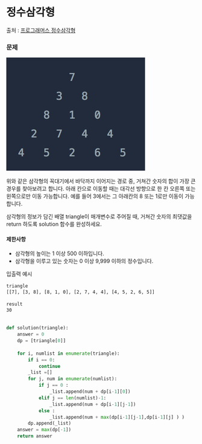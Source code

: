 # 정수삼각형
출처 : [프로그래머스 정수삼각형](https://programmers.co.kr/learn/courses/30/lessons/43105)

### 문제 
![정수삼각형](./programmers43105.png)

위와 같은 삼각형의 꼭대기에서 바닥까지 이어지는 경로 중, 거쳐간 숫자의 합이 가장 큰 경우를 찾아보려고 합니다. 아래 칸으로 이동할 때는 대각선 방향으로 한 칸 오른쪽 또는 왼쪽으로만 이동 가능합니다. 예를 들어 3에서는 그 아래칸의 8 또는 1로만 이동이 가능합니다.

삼각형의 정보가 담긴 배열 triangle이 매개변수로 주어질 때, 거쳐간 숫자의 최댓값을 return 하도록 solution 함수를 완성하세요.
#### 제한사항
- 삼각형의 높이는 1 이상 500 이하입니다.
- 삼각형을 이루고 있는 숫자는 0 이상 9,999 이하의 정수입니다.

입출력 예시
```
triangle	
[[7], [3, 8], [8, 1, 0], [2, 7, 4, 4], [4, 5, 2, 6, 5]]

result
30
```

```python

def solution(triangle):
    answer = 0
    dp = [triangle[0]]
    
    for i, numlist in enumerate(triangle):
        if i == 0: 
            continue
        _list =[]
        for j, num in enumerate(numlist):
            if j == 0 :
                _list.append(num + dp[i-1][0])
            elif j == len(numlist)-1:
                _list.append(num + dp[i-1][j-1])
            else :
                _list.append(num + max(dp[i-1][j-1],dp[i-1][j] ) )
        dp.append(_list)    
    answer = max(dp[-1])
    return answer

```
